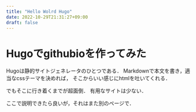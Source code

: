 ```yaml
---
title: "Hello Wolrd Hugo"
date: 2022-10-29T21:31:27+09:00
draft: false
---
```


# Hugoでgithubioを作ってみた

Hugoは静的サイトジェネレータのひとつである．
Markdownで本文を書き，適当なcssテーマを決めれば，
そこからいい感じにhtmlを吐いてくれる．

でもそこに行き着くまでが超面倒．
有用なサイトは少ない．

ここで説明できたら良いが，それはまた別のページで．

